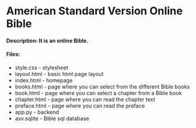 # American Standard Version Online Bible
#### Description: It is an online Bible.
#### Files:
* style.css - stylesheet
* layout.html - basic html page layout
* index.html - homepage
* books.html - page where you can select from the different Bible books
* book.html - page where you can select a chapter from a Bible book
* chapter.html - page where you can read the chapter text
* preface.html - page where you can read the preface
* app.py - backend
* asv.sqlite - Bible sql database





